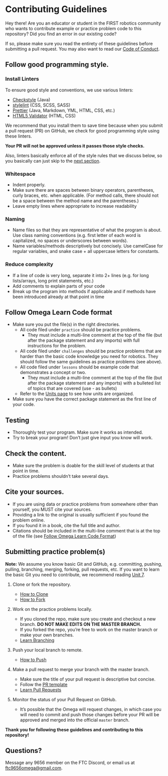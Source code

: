# Contributing Guidelines

Hey there! Are you an educator or student in the FIRST robotics community who
wants to contribute example or practice problem code to this repository? Did you
find an error in our existing code?

If so, please make sure you read the entirety of these guidelines before
submitting a pull request. You may also want to read our
[Code of Conduct](https://github.com/omega9656/learn-code/blob/master/CODE_OF_CONDUCT.md).

## Follow good programming style.

### Install Linters

To ensure good style and conventions, we use various linters:

-   [Checkstyle](https://checkstyle.sourceforge.io/) (Java)
-   [stylelint](https://stylelint.io) (CSS, SCSS, SASS)
-   [Prettier](https://prettier.io/) (Java, Markdown, YML, HTML, CSS, etc.)
-   [HTML5 Validator](https://github.com/svenkreiss/html5validator) (HTML, CSS)

We recommend that you install them to save time because when you submit a pull
request (PR) on GitHub, we check for good programming style using these linters.

**Your PR will not be approved unless it passes those style checks.**

Also, linters basically enforce all of the style rules that we discuss below, so
you basically can just skip to the
[next section](#follow-omega-learn-code-format).

### Whitespace

-   Indent properly.
-   Make sure there are spaces between binary operators, parentheses, curly
    braces, etc. when applicable. (For method calls, there should not be a space
    between the method name and the parentheses.)
-   Leave empty lines where appropriate to increase readability

### Naming

-   Name files so that they are representative of what the program is about. Use
    class naming conventions (e.g. first letter of each word is capitalized, no
    spaces or underscores between words).
-   Name variables/methods descriptively but concisely. Use camelCase for
    regular variables, and snake case + all uppercase letters for constants.

### Reduce complexity

-   If a line of code is very long, separate it into 2+ lines (e.g. for long
    lists/arrays, long print statements, etc.)
-   Add comments to explain parts of your code
-   Break up the program into methods if applicable and if methods have been
    introduced already at that point in time

## Follow Omega Learn Code format

-   Make sure you put the file(s) in the right directories.
    -   All code filed under `practice` should be practice problems.
        -   They must include a multi-line comment at the top of the file (but
            after the package statement and any imports) with full instructions
            for the problem.
    -   All code filed under `challenges` should be practice problems that are
        harder than the basic code knowledge you need for robotics. They should
        follow the same guidelines as practice problems (see above).
    -   All code filed under `lessons` should be example code that demonstrates
        a concept or two.
        -   They must include a multi-line comment at the top of the file (but
            after the package statement and any imports) with a bulleted list of
            topics that are covered (use - as bullets)
    -   Refer to the [Units page](https://omega9656.github.io/learn-code/) to
        see how units are organized.
-   Make sure you have the correct package statement as the first line of your
    code.

## Testing

-   Thoroughly test your program. Make sure it works as intended.
-   Try to break your program! Don’t just give input you know will work.

## Check the content.

-   Make sure the problem is doable for the skill level of students at that
    point in time.
-   Practice problems shouldn’t take several days.

## Cite your sources.

-   If you are using data or practice problems from somewhere other than
    yourself, you MUST cite your sources.
-   Providing a link to the original is usually sufficient if you found the
    problem online.
-   If you found it in a book, cite the full title and author.
-   Citations should be included in the multi-line comment that is at the top of
    the file (see
    [Follow Omega Learn Code Format](#follow-omega-learn-code-format))

## Submitting practice problem(s)

**Note:** We assume you know basic Git and GitHub, e.g. committing, pushing,
pulling, branching, merging, forking, pull requests, etc. If you want to learn
the basic Git you need to contribute, we recommend reading
[Unit 7](https://omega9656.github.io/learn-code/learn/unit7).

1. Clone or fork the repository.

    - [How to Clone](https://omega9656.github.io/learn-code/learn/unit7/working-with-remotes#git-clone)
    - [How to Fork](https://omega9656.github.io/learn-code/learn/unit7/github#forking)

2. Work on the practice problems locally.

    - If you cloned the repo, make sure you create and checkout a new branch.
      **DO NOT MAKE EDITS ON THE MASTER BRANCH.**
    - If you forked the repo, you’re free to work on the master branch or make
      your own branches.
    - [Learn Branching](https://omega9656.github.io/learn-code/learn/unit7/branching)

3. Push your local branch to remote.

    - [How to Push](https://omega9656.github.io/learn-code/learn/unit7/working-with-remotes#git-push)

4. Make a pull request to merge your branch with the master branch.

    - Make sure the title of your pull request is descriptive but concise.
    - Follow the
      [PR template](https://github.com/omega9656/learn-code/blob/master/pull_request_template.md)
    - [Learn Pull Requests](https://omega9656.github.io/learn-code/learn/unit7/github#pull-requests)

5. Monitor the status of your Pull Request on GitHub.

    - It’s possible that the Omega will request changes, in which case you will
      need to commit and push those changes before your PR will be approved and
      merged into the official `master` branch.

**Thank you for following these guidelines and contributing to this
repository!**

## Questions?

Message any 9656 member on the FTC Discord, or email us at
[ftc9656omega@gmail.com](mailto:ftc9656omega@gmail.com).
